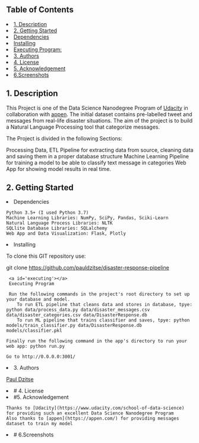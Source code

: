 ## Table of Contents
<li><a href="#intro">1. Description
<li><a href="#getting started">2. Getting Started
    <li><a href="#dependencies">Dependencies
    <li><a href="#installing">Installing
    <li><a href="#executing">Executing Program:
 <li><a href="#authors">3. Authors
 <li><a href="#License">4. License
 <li><a href="#acknowledgement">5. Acknowledgement
 <li><a href="#screenshots">6.Screenshots


 <a id='intro'></a>
 ## 1. Description

This Project is one of the Data Science Nanodegree Program of [Udacity](https://www.udacity.com/school-of-data-science) in collaboration with  [appen](https://appen.com/). The initial dataset contains pre-labelled tweet and messages from real-life disaster situations. The aim of the project is to build a Natural Language Processing tool that categorize messages.
     

The Project is divided in the following Sections:

Processing Data, ETL Pipeline for extracting data from source, cleaning data and saving them in a proper database structure
Machine Learning Pipeline for training a model to be able to classify text message in categories
Web App for showing model results in real time.

      
<a id='getting started'></a>
## 2. Getting Started


  <li><a id='dependencies'></a>
    Dependencies
       
    Python 3.5+ (I used Python 3.7)
    Machine Learning Libraries: NumPy, SciPy, Pandas, Sciki-Learn
    Natural Language Process Libraries: NLTK
    SQLlite Database Libraries: SQLalchemy
    Web App and Data Visualization: Flask, Plotly


   <li><a id='installing'></a>
    Installing

To clone this GIT repository use:

git clone https://github.com/pauldzitse/disaster-response-pipeline

     <a id='executing'></a>
     Executing Program

     Run the following commands in the project's root directory to set up your database and model.
        To run ETL pipeline that cleans data and stores in database, tpye: python data/process_data.py data/disaster_messages.csv data/disaster_categories.csv data/DisasterResponse.db
        To run ML pipeline that trains classifier and saves, tpye: python models/train_classifier.py data/DisasterResponse.db models/classifier.pkl

    Finally run the following command in the app's directory to run your web app: python run.py

    Go to http://0.0.0.0:3001/


     
<li><a id='authors'>
 3. Authors  

[Paul Dzitse](https://github.com/pauldzitse)
        
  
<li><a id='License'></a>
# 4. License
   
<li><a id='acknowledgement'></a>
#5. Acknowledgement
    
    Thanks to [Udacity](https://www.udacity.com/school-of-data-science) for providing such an excellent Data Science Nanodegree Program
    Also thanks to [appen](https://appen.com/) for providing messages dataset to train my model
    
    
<li><a id='screenshots'></a>
# 6.Screenshots
    
    

    
    
